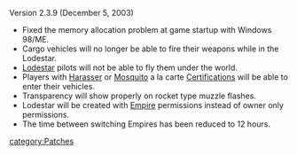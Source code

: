 Version 2.3.9 (December 5, 2003)

- Fixed the memory allocation problem at game startup with Windows
  98/ME.
- Cargo vehicles will no longer be able to fire their weapons while in
  the Lodestar.
- [Lodestar](/Lodestar "wikilink") pilots will not be able to fly them
  under the world.
- Players with [Harasser](/Harasser "wikilink") or
  [Mosquito](/Mosquito "wikilink") a la carte
  [Certifications](/Certification "wikilink") will be able to enter
  their vehicles.
- Transparency will show properly on rocket type muzzle flashes.
- Lodestar will be created with [Empire](/Empire "wikilink")
  permissions instead of owner only permissions.
- The time between switching Empires has been reduced to 12 hours.

[category:Patches](/category:Patches "wikilink")
